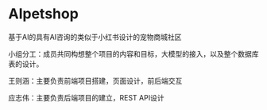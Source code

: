 # AIpetshop

基于AI的具有AI咨询的类似于小红书设计的宠物商城社区

小组分工：成员共同构想整个项目的内容和目标，大模型的接入，以及整个数据库表的设计。

王则涵：主要负责前端项目搭建，页面设计，前后端交互

应志伟：主要负责后端项目的建立，REST API设计
